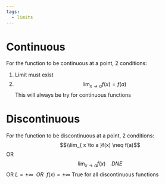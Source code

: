 ```yaml
---
tags:
  - limits
---
```

# Continuous 
For the function to be continuous at a point, 2 conditions:
1. Limit must exist
2. $$\lim_{ x \to a }f(x) = f(a)$$
This will always be try for continuous functions

# Discontinuous
For the function to be discontinuous at a point, 2 conditions:
$$\\lim_{ x \to a }f(x) \neq f(a)$$
OR 
$$\lim_{ x \to a }f(x) \ \ \ \ DNE $$
OR 
$L = \pm\infty \ \ OR \ \ f(x) = \pm\infty$
True for all discontinuous functions